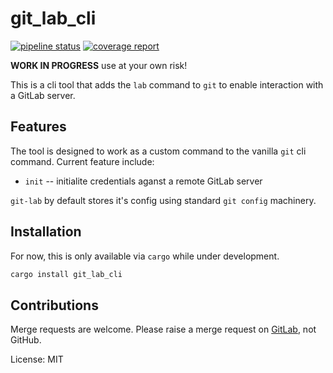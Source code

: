 # git_lab_cli

[![pipeline status](https://gitlab.com/bradwood/git-lab-rust/badges/master/pipeline.svg)](https://gitlab.com/bradwood/git-lab-rust/-/commits/master)
[![coverage report](https://gitlab.com/bradwood/git-lab-rust/badges/master/coverage.svg)](https://gitlab.com/bradwood/git-lab-rust/-/commits/master)

__WORK IN PROGRESS__ use at your own risk!

This is a cli tool that adds the `lab` command to `git` to enable interaction with a GitLab server.

## Features

The tool is designed to work as a custom command to the vanilla `git` cli command. Current
feature include:
* `init` -- initialite credentials aganst a remote GitLab server

`git-lab` by default stores it's config using standard `git config` machinery.

## Installation

For now, this is only available via `cargo` while under development.

```rust
cargo install git_lab_cli
```

## Contributions

Merge requests are welcome. Please raise a merge request on [GitLab](https://gitlab.com/bradwood/git-lab-rust), not GitHub.

License: MIT
